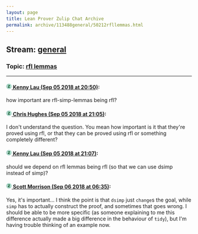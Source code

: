 ```yaml
---
layout: page
title: Lean Prover Zulip Chat Archive 
permalink: archive/113488general/50212rfllemmas.html
---
```


## Stream: [general](index.html)
### Topic: [rfl lemmas](50212rfllemmas.html)

---

#### [![Click to go to Zulip](../../assets/img/zulip2.png) Kenny Lau (Sep 05 2018 at 20:50)](https://leanprover.zulipchat.com/#narrow/stream/113488-general/topic/rfl%20lemmas/near/133394916):
how important are rfl-simp-lemmas being rfl?

#### [![Click to go to Zulip](../../assets/img/zulip2.png) Chris Hughes (Sep 05 2018 at 21:05)](https://leanprover.zulipchat.com/#narrow/stream/113488-general/topic/rfl%20lemmas/near/133395794):
I don't understand the question. You mean how important is it that they're proved using rfl, or that they can be proved using rfl or something completely different?

#### [![Click to go to Zulip](../../assets/img/zulip2.png) Kenny Lau (Sep 05 2018 at 21:07)](https://leanprover.zulipchat.com/#narrow/stream/113488-general/topic/rfl%20lemmas/near/133395945):
should we depend on rfl lemmas being rfl (so that we can use dsimp instead of simp)?

#### [![Click to go to Zulip](../../assets/img/zulip2.png) Scott Morrison (Sep 06 2018 at 06:35)](https://leanprover.zulipchat.com/#narrow/stream/113488-general/topic/rfl%20lemmas/near/133421379):
Yes, it's important... I think the point is that `dsimp` just `change`s the goal, while `simp` has to actually construct the proof, and sometimes that goes wrong. I should be able to be more specific (as someone explaining to me this difference actually made a big difference in the behaviour of `tidy`), but I'm having trouble thinking of an example now.

